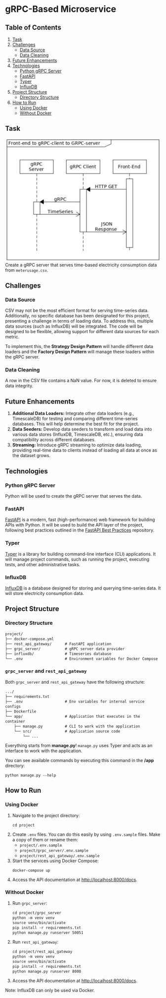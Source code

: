 
# gRPC-Based Microservice

## Table of Contents
1. [Task](#task)
2. [Challenges](#challenges)
   - [Data Source](#data-source)
   - [Data Cleaning](#data-cleaning)
3. [Future Enhancements](#future-enhancements)
4. [Technologies](#technologies)
   - [Python gRPC Server](#python-grpc-server)
   - [FastAPI](#fastapi)
   - [Typer](#typer)
   - [InfluxDB](#influxdb)
5. [Project Structure](#project-structure)
   - [Directory Structure](#directory-structure)
6. [How to Run](#how-to-run)
   - [Using Docker](#using-docker)
   - [Without Docker](#without-docker)

## Task
![Task Overview](./README-assets/task-graph.png)  
Create a gRPC server that serves time-based electricity consumption data from `meterusage.csv`.

## Challenges

### Data Source
CSV may not be the most efficient format for serving time-series data. Additionally, no specific database has been designated for this project, presenting a challenge in terms of loading data. To address this, multiple data sources (such as InfluxDB) will be integrated. The code will be designed to be flexible, allowing support for different data sources for each metric.

To implement this, the **Strategy Design Pattern** will handle different data loaders and the **Factory Design Pattern** will manage these loaders within the gRPC server.

### Data Cleaning
A row in the CSV file contains a NaN value. For now, it is deleted to ensure data integrity.

## Future Enhancements
1. **Additional Data Loaders:** Integrate other data loaders (e.g., TimescaleDB) for testing and comparing different time-series databases. This will help determine the best fit for the project.
2. **Data Seeders:** Develop data seeders to transform and load data into various data stores (InfluxDB, TimescaleDB, etc.), ensuring data compatibility across different databases.
3. **Streaming:** Introduce gRPC streaming to optimize data loading, providing real-time data to clients instead of loading all data at once as the dataset grows.

## Technologies

### Python gRPC Server
Python will be used to create the gRPC server that serves the data.

### FastAPI
[FastAPI](https://fastapi.tiangolo.com/) is a modern, fast (high-performance) web framework for building APIs with Python. It will be used to build the API layer of the project, following best practices outlined in the [FastAPI Best Practices](https://github.com/zhanymkanov/fastapi-best-practices) repository.

### Typer
[Typer](https://typer.tiangolo.com/) is a library for building command-line interface (CLI) applications. It will manage project commands, such as running the project, executing tests, and other administrative tasks.

### InfluxDB
[InfluxDB](https://www.influxdata.com/) is a database designed for storing and querying time-series data. It will store electricity consumption data.

## Project Structure

### Directory Structure
```
project/
├── docker-compose.yml
├── rest_api_gateway/      # FastAPI application
├── grpc_server/           # gRPC server data provider
├── influxdb/              # Timeseries database
└── .env                   # Environment variables for Docker Compose
```

### `grpc_server` and `rest_api_gateway`
Both `grpc_server` and `rest_api_gateway` have the following structure:
```
.../
├── requirements.txt
├── .env                   # Env variables for internal service configs
├── Dockerfile
└── app/                   # Application that executes in the container
    ├── manage.py          # CLI to work with the application
    └── src/               # Application source code
        └── ...
```

Everything starts from **manage.py**! `manage.py` uses Typer and acts as an interface to work with the application.

You can see available commands by executing this command in the **/app** directory:
```
python manage.py --help
```

## How to Run

### Using Docker

1. Navigate to the project directory:
   ```
   cd project
   ```
2. Create `.env` files. You can do this easily by using `.env.sample` files. Make a copy of them or rename them:
   - `project/.env.sample`
   - `project/grpc_server/.env.sample`
   - `project/rest_api_gateway/.env.sample`
3. Start the services using Docker Compose:
   ```
   docker-compose up
   ```
4. Access the API documentation at [http://localhost:8000/docs](http://localhost:8000/docs).

### Without Docker

1. Run `grpc_server`:
   ```
   cd project/grpc_server
   python -m venv venv
   source venv/bin/activate
   pip install -r requirements.txt
   python manage.py runserver 50051
   ```

2. Run `rest_api_gateway`:
   ```
   cd project/rest_api_gateway
   python -m venv venv
   source venv/bin/activate
   pip install -r requirements.txt
   python manage.py runserver 8000
   ```

3. Access the API documentation at [http://localhost:8000/docs](http://localhost:8000/docs).

Note: InfluxDB can only be used via Docker.

